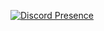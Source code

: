 


[![Discord Presence](https://lanyard-profile-readme.vercel.app/api/678289162033692687?theme=:dark&bg=809ecf&animated=true&hideDiscrim=true&borderRadius=30px&idleMessage=Hola%20soy%20Koba%20&)](https://discord.com/users/678289162033692687)
